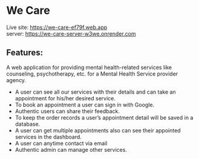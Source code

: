 # We Care
Live site: https://we-care-ef79f.web.app
</br>
server: https://we-care-server-w3we.onrender.com

## Features:
A web application for providing mental health-related services like counseling, psychotherapy, etc. for a Mental Health Service provider agency.
</br>
* A user can see all our services with their details and can take an appointment for his/her desired service.</br>
* To book an appointment a user can sign in with Google.</br>
* Authentic users can share their feedback.</br>
* To keep the order records a user’s appointment detail will be saved in a database.<br>
* A user can get multiple appointments also can see their appointed services in the dashboard.</br>
* A user can anytime contact via email</br>
* Authentic admin can manage other services.
